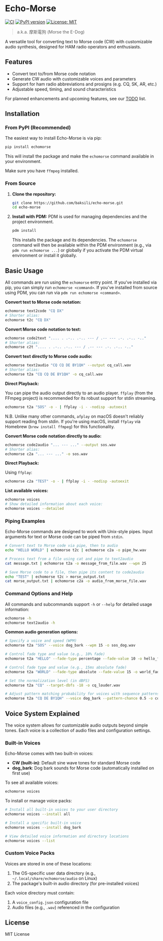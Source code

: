 # Echo-Morse


[![CI](https://github.com/BaksiLi/echomorse/actions/workflows/ci.yml/badge.svg)](https://github.com/BaksiLi/echomorse/actions/workflows/ci.yml)
[![PyPI version](https://badge.fury.io/py/echomorse.svg)](https://badge.fury.io/py/echomorse)
[![License: MIT](https://img.shields.io/badge/License-MIT-yellow.svg)](https://opensource.org/licenses/MIT)

> a.k.a. 摩斯電狗 (Morse the E-Dog)

A versatile tool for converting text to Morse code (CW) with customizable audio synthesis, designed for HAM radio operators and enthusiasts.

## Features

- Convert text to/from Morse code notation
- Generate CW audio with customizable voices and parameters
- Support for ham radio abbreviations and prosigns (e.g. CQ, SK, AR, etc.)
- Adjustable speed, timing, and sound characteristics

For planned enhancements and upcoming features, see our [TODO](./TODO.md) list.

## Installation

### From PyPI (Recommended)

The easiest way to install Echo-Morse is via pip:

```bash
pip install echomorse
```

This will install the package and make the `echomorse` command available in your environment.

Make sure you have `ffmpeg` installed.

### From Source

1.  **Clone the repository:**
    ```bash
    git clone https://github.com/baksili/echo-morse.git
    cd echo-morse
    ```
2.  **Install with PDM:**
    PDM is used for managing dependencies and the project environment.
    ```bash
    pdm install
    ```
    This installs the package and its dependencies. The `echomorse` command will then be available within the PDM environment (e.g., via `pdm run echomorse ...`) or globally if you activate the PDM virtual environment or install it globally.

## Basic Usage

All commands are run using the `echomorse` entry point. If you've installed via pip, you can simply run `echomorse <command>`. If you've installed from source using PDM, you can run via `pdm run echomorse <command>`.

**Convert text to Morse code notation:**
```bash
echomorse text2code "CQ DX"
# Shorter alias:
echomorse t2c "CQ DX"
```

**Convert Morse code notation to text:**
```bash
echomorse code2text ".... . .-.. .-.. --- / .-- --- .-. .-.. -.."
# Shorter alias:
echomorse c2t ".... . .-.. .-.. --- / .-- --- .-. .-.. -.."
```

**Convert text directly to Morse code audio:**
```bash
echomorse text2audio "CQ CQ DE BY1QH" --output cq_call.wav
# Shorter alias:
echomorse t2a "CQ CQ DE BY1QH" -o cq_call.wav
```

**Direct Playback:**

You can pipe the audio output directly to an audio player. `ffplay` (from the FFmpeg project) is recommended for its robust support for stdin streaming.

```bash
echomorse t2a "SOS" -o - | ffplay -i - -nodisp -autoexit
```

N.B. Unlike many other commands, `afplay` on macOS doesn't reliably support reading from stdin. If you're using macOS, install `ffplay` via Homebrew (`brew install ffmpeg`) for this functionality.

**Convert Morse code notation directly to audio:**
```bash
echomorse code2audio "... --- ..." --output sos.wav
# Shorter alias:
echomorse c2a "... --- ..." -o sos.wav
```

**Direct Playback:**

Using `ffplay`:
```bash
echomorse c2a "TEST" -o - | ffplay -i - -nodisp -autoexit
```

**List available voices:**
```bash
echomorse voices
# Show detailed information about each voice:
echomorse voices --detailed
```

### Piping Examples

Echo-Morse commands are designed to work with Unix-style pipes. Input arguments for text or Morse code can be piped from `stdin`.

```bash
# Convert text to Morse code via pipe, then to audio
echo "HELLO WORLD" | echomorse t2c | echomorse c2a -o pipe_hw.wav

# Process text from a file using cat and pipe to text2audio
cat message.txt | echomorse t2a -o message_from_file.wav --wpm 25

# Save Morse code to a file, then pipe its content to code2audio
echo "TEST" | echomorse t2c > morse_output.txt
cat morse_output.txt | echomorse c2a -o audio_from_morse_file.wav
```

### Command Options and Help

All commands and subcommands support `-h` or `--help` for detailed usage information:
```bash
echomorse -h
echomorse text2audio -h
```

**Common audio generation options:**
```bash
# Specify a voice and speed (WPM)
echomorse t2a "SOS" --voice dog_bark --wpm 15 -o sos_dog.wav

# Control fade type and value (e.g., 10% fade)
echomorse t2a "HELLO" --fade-type percentage --fade-value 10 -o hello_fade_p.wav

# Control fade type and value (e.g., 15ms absolute fade)
echomorse t2a "WORLD" --fade-type absolute --fade-value 15 -o world_fade_abs.wav

# Set the normalization level (in dBFS)
echomorse t2a "CQ" --target-dbfs -18 -o cq_louder.wav

# Adjust pattern matching probability for voices with sequence patterns
echomorse t2a "CQ DE BY1QH" --voice dog_bark --pattern-chance 0.5 -o cq_dog_less_pattern.wav
```

## Voice System Explained

The voice system allows for customizable audio outputs beyond simple tones. Each voice is a collection of audio files and configuration settings.

### Built-in Voices

Echo-Morse comes with two built-in voices:
- **CW (built-in)**: Default sine wave tones for standard Morse code
- **dog_bark**: Dog bark sounds for Morse code (automatically installed on first use)

To see all available voices:
```bash
echomorse voices
```

To install or manage voice packs:
```bash
# Install all built-in voices to your user directory
echomorse voices --install all

# Install a specific built-in voice
echomorse voices --install dog_bark

# View detailed voice information and directory locations
echomorse voices --list
```

### Custom Voice Packs

Voices are stored in one of these locations:
1. The OS-specific user data directory (e.g., `~/.local/share/echomorse/audio` on Linux)
2. The package's built-in audio directory (for pre-installed voices)

Each voice directory must contain:
1. A `voice_config.json` configuration file
2. Audio files (e.g., `.wav`) referenced in the configuration

## License

MIT License
